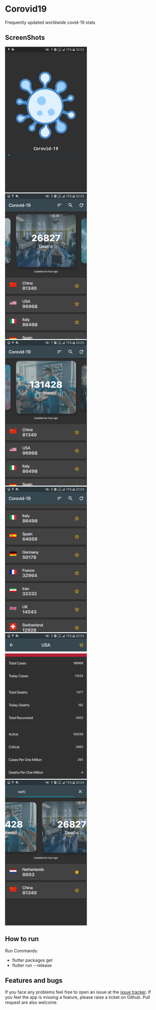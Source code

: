 # Corovid19

Frequently updated worldwide covid-19 stats 

## ScreenShots
<img height="480px" src="https://raw.githubusercontent.com/BaderEddineOuaich/corovid19/master/ScreenShots/0.png"> <img height="480px" src="https://raw.githubusercontent.com/BaderEddineOuaich/corovid19/master/ScreenShots/1.png"> <img height="480px" src="https://raw.githubusercontent.com/BaderEddineOuaich/corovid19/master/ScreenShots/2.png"><img height="480px" src="https://raw.githubusercontent.com/BaderEddineOuaich/corovid19/master/ScreenShots/3.png"> <img height="480px" src="https://raw.githubusercontent.com/BaderEddineOuaich/corovid19/master/ScreenShots/4.png"> <img height="480px" src="https://raw.githubusercontent.com/BaderEddineOuaich/corovid19/master/ScreenShots/5.png">


## How to run
Run Commands: 
* flutter packages get
* flutter run --release




## Features and bugs

If you face any problems feel free to open an issue at the [issue tracker][tracker]. If you feel the app is missing a feature, please raise a ticket on Github. Pull request are also welcome.

[tracker]: https://github.com/BaderEddineOuaich/corovid19/issues

